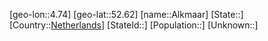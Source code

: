 ﻿---
location: [52.62,4.74]
type: City
tags:
- geo/City


SpocWebEntityId: 28742
isDeleted: false
confidential: public

---
[geo-lon::4.74]
[geo-lat::52.62]
[name::Alkmaar]
[State::]
[Country::[Netherlands](geo/Continent/Europe/Netherlands.md)]
[StateId::]
[Population::]
[Unknown::]

